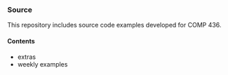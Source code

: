 ### Source

This repository includes source code examples developed for COMP 436.

#### Contents
* extras
* weekly examples
